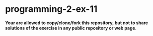 # programming-2-ex-11

**Your are allowed to copy/clone/fork this repository, but not to share solutions of the exercise in any public repository or web page.**